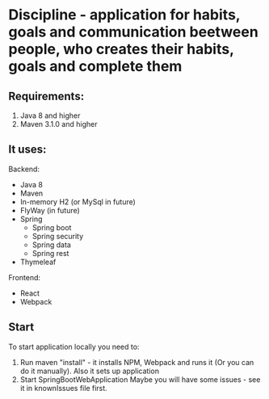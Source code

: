 # Discipline - application for habits, goals and communication beetween people, who creates their habits, goals and complete them

Requirements:
-
1. Java 8 and higher
2. Maven 3.1.0 and higher

It uses:
-
Backend:
- Java 8
- Maven
- In-memory H2 (or MySql in future)
- FlyWay (in future)
- Spring
  - Spring boot
  - Spring security
  - Spring data
  - Spring rest
- Thymeleaf

Frontend:
- React
- Webpack

Start
-
To start application locally you need to:
1. Run maven "install" - it installs NPM, Webpack and runs it (Or you can do it manually). Also it sets up application
2. Start SpringBootWebApplication
Maybe you will have some issues - see it in knownIssues file first.